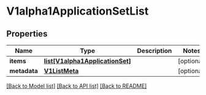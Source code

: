 # V1alpha1ApplicationSetList

## Properties
Name | Type | Description | Notes
------------ | ------------- | ------------- | -------------
**items** | [**list[V1alpha1ApplicationSet]**](V1alpha1ApplicationSet.md) |  | [optional] 
**metadata** | [**V1ListMeta**](V1ListMeta.md) |  | [optional] 

[[Back to Model list]](../README.md#documentation-for-models) [[Back to API list]](../README.md#documentation-for-api-endpoints) [[Back to README]](../README.md)



